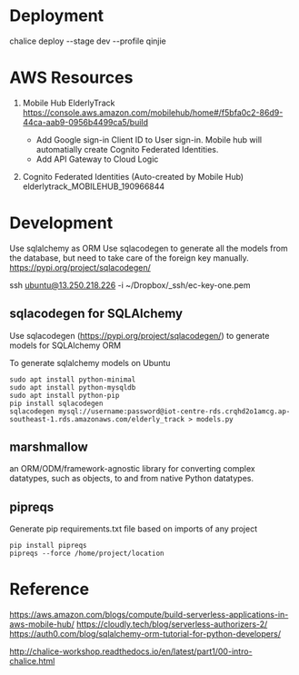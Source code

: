 
# Deployment

chalice deploy --stage dev --profile qinjie


# AWS Resources

1. Mobile Hub
    ElderlyTrack   https://console.aws.amazon.com/mobilehub/home#/f5bfa0c2-86d9-44ca-aab9-0956b4499ca5/build
    - Add Google sign-in Client ID to User sign-in. Mobile hub will automatially create Cognito Federated Identities.
    - Add API Gateway to Cloud Logic

2. Cognito Federated Identities (Auto-created by Mobile Hub)
    elderlytrack_MOBILEHUB_190966844



# Development

Use sqlalchemy as ORM
Use sqlacodegen to generate all the models from the database, but need to take care of the foreign key manually.
    https://pypi.org/project/sqlacodegen/


ssh ubuntu@13.250.218.226 -i ~/Dropbox/_ssh/ec-key-one.pem



## sqlacodegen for SQLAlchemy
Use sqlacodegen (https://pypi.org/project/sqlacodegen/) to generate models for SQLAlchemy ORM

To generate sqlalchemy models on Ubuntu
```
sudo apt install python-minimal
sudo apt install python-mysqldb
sudo apt install python-pip
pip install sqlacodegen
sqlacodegen mysql://username:password@iot-centre-rds.crqhd2o1amcg.ap-southeast-1.rds.amazonaws.com/elderly_track > models.py
```

## marshmallow
an ORM/ODM/framework-agnostic library for converting complex datatypes, such as objects, to and from native Python datatypes.

## pipreqs
Generate pip requirements.txt file based on imports of any project
```
pip install pipreqs
pipreqs --force /home/project/location
```



# Reference

https://aws.amazon.com/blogs/compute/build-serverless-applications-in-aws-mobile-hub/
https://cloudly.tech/blog/serverless-authorizers-2/
https://auth0.com/blog/sqlalchemy-orm-tutorial-for-python-developers/

http://chalice-workshop.readthedocs.io/en/latest/part1/00-intro-chalice.html
